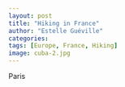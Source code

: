 ```yaml
---
layout: post
title: "Hiking in France"
author: "Estelle Guéville"
categories: 
tags: [Europe, France, Hiking]
image: cuba-2.jpg
---
```

Paris